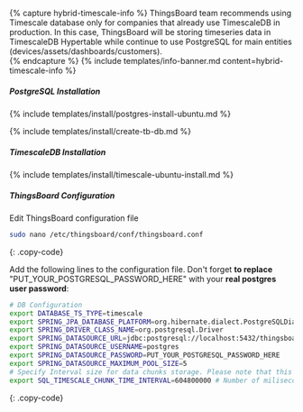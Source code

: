 {% capture hybrid-timescale-info %}
ThingsBoard team recommends using Timescale database only for companies that already use TimescaleDB in production.
In this case, ThingsBoard will be storing timeseries data in TimescaleDB Hypertable while continue to use PostgreSQL for main entities (devices/assets/dashboards/customers).  
{% endcapture %}
{% include templates/info-banner.md content=hybrid-timescale-info %}

##### PostgreSQL Installation

{% include templates/install/postgres-install-ubuntu.md %}

{% include templates/install/create-tb-db.md %}

##### TimescaleDB Installation

{% include templates/install/timescale-ubuntu-install.md %}

##### ThingsBoard Configuration

Edit ThingsBoard configuration file 

```bash
sudo nano /etc/thingsboard/conf/thingsboard.conf
```
{: .copy-code}

Add the following lines to the configuration file. Don't forget **to replace** "PUT_YOUR_POSTGRESQL_PASSWORD_HERE" with your **real postgres user password**:

```bash
# DB Configuration 
export DATABASE_TS_TYPE=timescale
export SPRING_JPA_DATABASE_PLATFORM=org.hibernate.dialect.PostgreSQLDialect
export SPRING_DRIVER_CLASS_NAME=org.postgresql.Driver
export SPRING_DATASOURCE_URL=jdbc:postgresql://localhost:5432/thingsboard
export SPRING_DATASOURCE_USERNAME=postgres
export SPRING_DATASOURCE_PASSWORD=PUT_YOUR_POSTGRESQL_PASSWORD_HERE
export SPRING_DATASOURCE_MAXIMUM_POOL_SIZE=5
# Specify Interval size for data chunks storage. Please note that this value can be set only once.
export SQL_TIMESCALE_CHUNK_TIME_INTERVAL=604800000 # Number of miliseconds. The current value corresponds to one week.
```
{: .copy-code}
